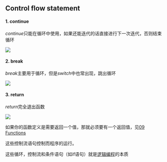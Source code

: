 
## Control flow statement

#### 1. continue
*continue*只能在循环中使用，如果还能迭代的话直接进行下一次迭代，否则结束循环

![](Pasted%20image%2020230628022913.png)

#### 2. break
*break*主要用于循环，但是*switch*中也常出现，跳出循环

![](Pasted%20image%2020230628022941.png)

#### 3.  return
*return*完全退出函数

![](Pasted%20image%2020230628023245.png)

如果你的函数定义是需要返回一个值，那就必须要有一个返回值，见[09 Functions](09%20Functions%20in%20C++.md#^131a42)

这些控制流语句控制而程序的运行。

这些循环，控制流和条件语句（如if语句）就是[逻辑编程](12%20CONDITIONS%20and%20BRANCHES%20in%20C++.md#^2780f2)的本质